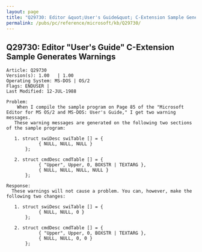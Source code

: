```yaml
---
layout: page
title: "Q29730: Editor &quot;User's Guide&quot; C-Extension Sample Generates Warnings"
permalink: /pubs/pc/reference/microsoft/kb/Q29730/
---
```


## Q29730: Editor &quot;User's Guide&quot; C-Extension Sample Generates Warnings

	Article: Q29730
	Version(s): 1.00   | 1.00
	Operating System: MS-DOS | OS/2
	Flags: ENDUSER |
	Last Modified: 12-JUL-1988
	
	Problem:
	    When I compile the sample program on Page 85 of the "Microsoft
	Editor for MS OS/2 and MS-DOS: User's Guide," I get two warning
	messages.
	   These warning messages are generated on the following two sections
	of the sample program:
	
	   1. struct swiDesc swiTable [] = {
	            { NULL, NULL, NULL }
	       };
	
	   2. struct cmdDesc cmdTable [] = {
	            { "Upper", Upper, 0, BOXSTR | TEXTARG },
	            { NULL, NULL, NULL, NULL }
	       };
	
	Response:
	  These warnings will not cause a problem. You can, however, make the
	following two changes:
	
	   1. struct swiDesc swiTable [] = {
	            { NULL, NULL, 0 }
	       };
	
	   2. struct cmdDesc cmdTable [] = {
	            { "Upper", Upper, 0, BOXSTR | TEXTARG },
	            { NULL, NULL, 0, 0 }
	       };
